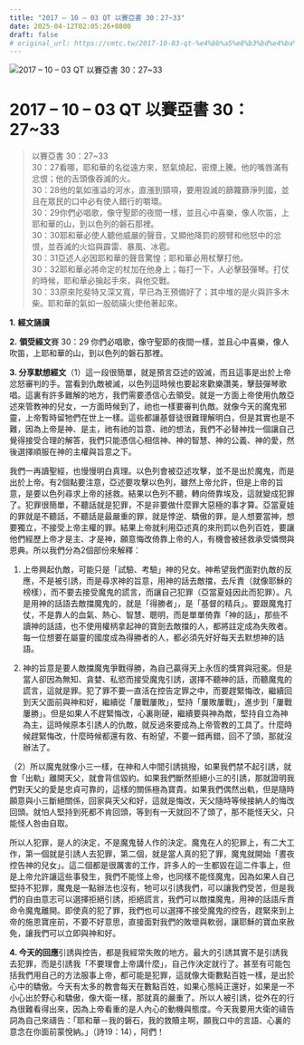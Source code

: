 ```yaml
---
title: "2017 – 10 – 03 QT 以賽亞書 30：27~33"
date: 2025-04-12T02:05:26+0800
draft: false
# original_url: https://cmtc.tw/2017-10-03-qt-%e4%bb%a5%e8%b3%bd%e4%ba%9e%e6%9b%b8-30%ef%bc%9a2733
---
```


![2017 – 10 – 03 QT 以賽亞書 30：27\~33](/images/qt.jpg   "2017 – 10 – 03 QT 以賽亞書 30：27\~33")

# 2017 – 10 – 03 QT 以賽亞書 30：27\~33

> 以賽亞書 30：27\~33  
> 30：27看哪，耶和華的名從遠方來，怒氣燒起，密煙上騰。他的嘴唇滿有忿恨；他的舌頭像吞滅的火。  
> 30：28他的氣如漲溢的河水，直漲到頸項，要用毀滅的篩籮篩淨列國，並且在眾民的口中必有使人錯行的嚼環。  
> 30：29你們必唱歌，像守聖節的夜間一樣，並且心中喜樂，像人吹笛，上耶和華的山，到以色列的磐石那裡。  
> 30：30耶和華必使人聽他威嚴的聲音，又顯他降罰的膀臂和他怒中的忿恨，並吞滅的火焰與霹雷、暴風、冰雹。  
> 30：31亞述人必因耶和華的聲音驚惶；耶和華必用杖擊打他。  
> 30：32耶和華必將命定的杖加在他身上；每打一下，人必擊鼓彈琴。打仗的時候，耶和華必掄起手來，與他交戰。  
> 30：33原來陀斐特又深又寬，早已為王預備好了；其中堆的是火與許多木柴。耶和華的氣如一股硫磺火使他著起來。

**1.** **經文誦讀**

**2.** **領受經文**賽 30：29 你們必唱歌，像守聖節的夜間一樣，並且心中喜樂，像人吹笛，上耶和華的山，到以色列的磐石那裡。

**3. 分享默想經文**（1）這一段很簡單，就是預言亞述的毀滅，而且這事是出於上帝忿怒審判的手。當看到仇敵被滅，以色列這時候也要起來歡樂讚美，擊鼓彈琴歌唱。這裏有許多難解的地方，我們需要憑信心去領受。就是一方面上帝使用仇敵亞述來管教神的兒女，一方面時候到了，祂也一樣要審判仇敵。就像今天的魔鬼邪靈，上帝暫時留牠們在世上一樣。這些都讓基督徒很難理解明白，但是其實也是不難，因為上帝是神、是主，祂有祂的旨意、祂的想法，我們不必替神找一個讓自己覺得接受合理的解答，我們只能憑信心相信神、神的智慧、神的公義、神的愛，然後選擇順服在神的主權與旨意之下。

我們一再讀聖經，也慢慢明白真理。以色列會被亞述攻擊，並不是出於魔鬼，而是出於上帝。有2個點要注意，亞述要攻擊以色列，雖然上帝允許，但是上帝的旨意，是要以色列尋求上帝的拯救。結果以色列不聽，轉向倚靠埃及，這就變成犯罪了。犯罪很簡單，不聽話就是犯罪，不是非要做什麼罪大惡極的事才算。亞當夏娃的罪就是不聽話，不聽話是最嚴重的罪，就是悖逆、驕傲的罪，是人想要當神，想要獨立，不接受上帝主權的罪。結果上帝就利用亞述真的來刑罰以色列百姓，要讓他們經歷上帝才是主、才是神，願意悔改倚靠上帝的人，有機會被拯救承受憐憫與恩典。所以我們分為2個部份來解釋：

1. 上帝興起仇敵，可能只是「試驗、考驗」神的兒女。神希望我們面對仇敵的反應，不是被引誘，而是尋求神的旨意，用神的話去敵擋，去斥責（就像耶穌的榜樣），而不要去接受魔鬼的謊言，而讓自己犯罪（亞當夏娃因此而犯罪）。凡是用神的話語去敵擋魔鬼的，就是「得勝者」，是「基督的精兵」。要跟魔鬼打仗，不是靠人的血氣、熱心、智慧、聰明，而是單單倚靠「神的話」，那些不讀神的話語，也不使用權柄拿起神的寶劍去敵擋的人，都將註定成為失敗者。每一位想要在屬靈的國度成為得勝者的人，都必須先好好每天去默想神的話語。

2. 神的旨意是要人敵擋魔鬼爭戰得勝，為自己贏得天上永恆的獎賞與冠冕。但是當人卻因為無知、貪婪、私慾而接受魔鬼引誘，選擇不聽神的話，而聽魔鬼的謊言，這就是罪。犯了罪不要一直活在控告定罪之中，而要趕緊悔改，繼續回到天父面前與神和好，繼續從「屢戰屢敗」，堅持「屢敗屢戰」，進步到「屢戰屢勝」。但是如果人不趕緊悔改，心裏剛硬，繼續要與神為敵，堅持自立為神為主，這時候原本引誘人的仇敵，就反過來要成為上帝管教的工具了。什麼時候趕緊悔改，什麼時候都還有救、有盼望，不要一錯再錯，回不了頭，那就沒辦法了。

（2）所以魔鬼就像小三一樣，在神和人中間引誘挑撥，如果我們禁不起引誘，就會「出軌」離開天父，就會背信毀約。如果我們斷然拒絕小三的引誘，那就證明我們對天父的愛是忠貞可靠的，這樣的關係極為寶貴。如果我們偶然出軌，但是隨時願意與小三斷絕關係，回家與天父和好，這就是悔改，天父隨時等候接納人的悔改回頭。就怕人堅持到死都不肯回頭，等到有一天就回不了頭了，那不能怪天父，只能怪人咎由自取。

所以人犯罪，是人的決定，不是魔鬼替人作的決定。魔鬼在人的犯罪上，有二大工作，第一個就是引誘人去犯罪，第二個，就是當人真的犯了罪，魔鬼就開始「晝夜控告神的兒女」。這二個都是很厲害的工作，許多人的一生都毀在這二件事上，但是上帝允許讓這些事發生，我們不能怪上帝，也同樣不能怪魔鬼，因為如果人自己堅持不犯罪，魔鬼是一點辦法也沒有，牠可以引誘我們，可以讓我們受苦，但是我們的自由意志可以選擇拒絕引誘，拒絕謊言，我們可以敵擋魔鬼，用神的話語斥責命令魔鬼離開。即使真的犯了罪，我們也可以選擇不接受魔鬼的控告，趕緊來到上帝的施恩寶座前，不要不好意思，直接面對我們的敗壞與軟弱，讓耶穌的寶血來赦免，讓我們可以立即與神和好。

**4. 今天的回應**引誘與控告，都是我經常失敗的地方。最大的引誘其實不是引誘我去犯罪，而是引誘我「不要理會上帝講什麼」，自己作決定就行了。甚至有可能包括我們用自己的方法服事上帝，都可能是犯罪，這就像大衛數點百姓一樣，是出於心中的驕傲。今天有太多的教會每天在數點百姓，如果心態純正還好，如果是一不小心出於野心和驕傲，像大衛一樣，那就真的嚴重了。所以人被引誘，從外在的行為很難看得出來，因為上帝看重的是人內心的動機與態度。今天我要用大衛的禱告詞為自己來禱告：「耶和華－我的磐石，我的救贖主啊，願我口中的言語、心裏的意念在你面前蒙悅納。」（詩19：14），阿們！